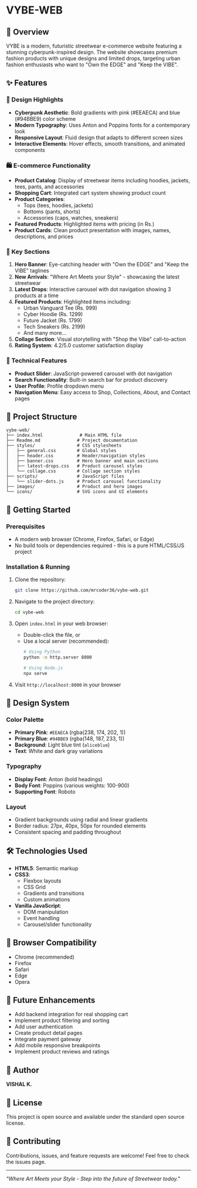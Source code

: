 # VYBE-WEB

## 🌟 Overview
VYBE is a modern, futuristic streetwear e-commerce website featuring a stunning cyberpunk-inspired design. The website showcases premium fashion products with unique designs and limited drops, targeting urban fashion enthusiasts who want to "Own the EDGE" and "Keep the VIBE".

## ✨ Features

### 🎨 Design Highlights
- **Cyberpunk Aesthetic**: Bold gradients with pink (#EEAECA) and blue (#94BBE9) color scheme
- **Modern Typography**: Uses Anton and Poppins fonts for a contemporary look
- **Responsive Layout**: Fluid design that adapts to different screen sizes
- **Interactive Elements**: Hover effects, smooth transitions, and animated components

### 🛍️ E-commerce Functionality
- **Product Catalog**: Display of streetwear items including hoodies, jackets, tees, pants, and accessories
- **Shopping Cart**: Integrated cart system showing product count
- **Product Categories**: 
  - Tops (tees, hoodies, jackets)
  - Bottoms (pants, shorts)
  - Accessories (caps, watches, sneakers)
- **Featured Products**: Highlighted items with pricing (in Rs.)
- **Product Cards**: Clean product presentation with images, names, descriptions, and prices

### 🎯 Key Sections
1. **Hero Banner**: Eye-catching header with "Own the EDGE" and "Keep the VIBE" taglines
2. **New Arrivals**: "Where Art Meets your Style" - showcasing the latest streetwear
3. **Latest Drops**: Interactive carousel with dot navigation showing 3 products at a time
4. **Featured Products**: Highlighted items including:
   - Urban Vanguard Tee (Rs. 999)
   - Cyber Hoodie (Rs. 1299)
   - Future Jacket (Rs. 1799)
   - Tech Sneakers (Rs. 2199)
   - And many more...
5. **Collage Section**: Visual storytelling with "Shop the Vibe" call-to-action
6. **Rating System**: 4.2/5.0 customer satisfaction display

### 🔧 Technical Features
- **Product Slider**: JavaScript-powered carousel with dot navigation
- **Search Functionality**: Built-in search bar for product discovery
- **User Profile**: Profile dropdown menu
- **Navigation Menu**: Easy access to Shop, Collections, About, and Contact pages

## 📁 Project Structure
```
vybe-web/
├── index.html              # Main HTML file
├── Readme.md              # Project documentation
├── styles/                # CSS stylesheets
│   ├── general.css        # Global styles
│   ├── header.css         # Header/navigation styles
│   ├── banner.css         # Hero banner and main sections
│   ├── latest-drops.css   # Product carousel styles
│   └── collage.css        # Collage section styles
├── scripts/               # JavaScript files
│   └── slider-dots.js     # Product carousel functionality
├── images/                # Product and hero images
└── icons/                 # SVG icons and UI elements
```

## 🚀 Getting Started

### Prerequisites
- A modern web browser (Chrome, Firefox, Safari, or Edge)
- No build tools or dependencies required - this is a pure HTML/CSS/JS project

### Installation & Running
1. Clone the repository:
   ```bash
   git clone https://github.com/mrcoder36/vybe-web.git
   ```

2. Navigate to the project directory:
   ```bash
   cd vybe-web
   ```

3. Open `index.html` in your web browser:
   - Double-click the file, or
   - Use a local server (recommended):
     ```bash
     # Using Python
     python -m http.server 8000
     
     # Using Node.js
     npx serve
     ```

4. Visit `http://localhost:8000` in your browser

## 🎨 Design System

### Color Palette
- **Primary Pink**: `#EEAECA` (rgba(238, 174, 202, 1))
- **Primary Blue**: `#94BBE9` (rgba(148, 187, 233, 1))
- **Background**: Light blue tint (`aliceblue`)
- **Text**: White and dark gray variations

### Typography
- **Display Font**: Anton (bold headings)
- **Body Font**: Poppins (various weights: 100-900)
- **Supporting Font**: Roboto

### Layout
- Gradient backgrounds using radial and linear gradients
- Border radius: 27px, 40px, 50px for rounded elements
- Consistent spacing and padding throughout

## 🛠️ Technologies Used
- **HTML5**: Semantic markup
- **CSS3**: 
  - Flexbox layouts
  - CSS Grid
  - Gradients and transitions
  - Custom animations
- **Vanilla JavaScript**: 
  - DOM manipulation
  - Event handling
  - Carousel/slider functionality

## 📱 Browser Compatibility
- Chrome (recommended)
- Firefox
- Safari
- Edge
- Opera

## 🎯 Future Enhancements
- Add backend integration for real shopping cart
- Implement product filtering and sorting
- Add user authentication
- Create product detail pages
- Integrate payment gateway
- Add mobile responsive breakpoints
- Implement product reviews and ratings

## 👤 Author
**VISHAL K.**

## 📄 License
This project is open source and available under the standard open source license.

## 🤝 Contributing
Contributions, issues, and feature requests are welcome! Feel free to check the issues page.

---
*"Where Art Meets your Style - Step into the future of Streetwear today."*
